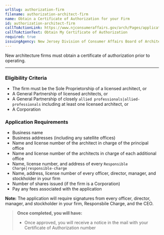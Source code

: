 ```yaml
---
urlSlug: authorization-firm
filename: authorization-architect-firm
name: Obtain a Certificate of Authorization for your Firm
id: authorization-architect-firm
callToActionLink: https://www.njconsumeraffairs.gov/arch/Pages/applications.aspx
callToActionText: Obtain My Certificate of Authorization
required: true
issuingAgency: New Jersey Division of Consumer Affairs Board of Architects
---
```

New architecture firms must obtain a certificate of authorization prior to operating.

- - -

### Eligibility Criteria

* The firm must be the Sole Proprietorship of a licensed architect, or
* A General Partnership of licensed architects, or
* A General Partnership of closely `allied professionals|allied-professionals` including at least one licensed architect, or
* A Corporation

### Application Requirements

* Business name
* Business addresses (including any satellite offices)
* Name and license number of the architect in charge of the principal office
* Name and license number of the architects in charge of each additional office
* Name, license number, and address of every `Responsible Charge|responsible-charge` 
* Name, address, license number of every officer, director, manager, and stockholder in your firm
* Number of shares issued (if the firm is a Corporation)
* Pay any fees associated with the application

**Note:** The application will require signatures from every officer, director, manager, and stockholder in your firm, Responsbile Charge, and the CEO.

> **Once completed, you will have:**
>
> * Once approved, you will receive a notice in the mail with your Certificate of Authorization number